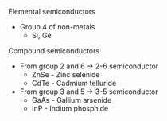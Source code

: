 Elemental semiconductors
- Group 4 of non-metals
	- Si, Ge

Compound semiconductors
- From group 2 and 6 -> 2-6 semiconductor
	- ZnSe - Zinc selenide
	- CdTe - Cadmium telluride
- From group 3 and 5 -> 3-5 semiconductor
	- GaAs - Gallium arsenide
	- InP - Indium phosphide
